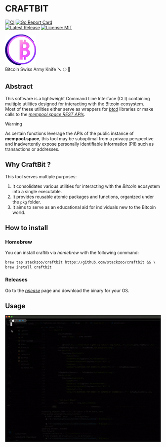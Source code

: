 #  CRAFTBIT  
[![CI](https://github.com/stackzoo/craftbit/actions/workflows/ci.yaml/badge.svg)](https://github.com/stackzoo/craftbit/actions/workflows/ci.yaml) [![Go Report Card](https://goreportcard.com/badge/github.com/stackzoo/craftbit)](https://goreportcard.com/report/github.com/stackzoo/craftbit)  
[![Latest Release](https://img.shields.io/github/release/stackzoo/craftbit.svg)](https://github.com/stackzoo/craftbit/releases/latest) [![License: MIT](https://img.shields.io/badge/License-MIT-yellow.svg)](https://opensource.org/licenses/MIT)  

<img src="docs/images/logo.png" width="100" height="100" />

<br/>
Bitcoin Swiss Army Knife 🪛 🌕 🔧

## Abstract
This software is a lightweight Command Line Interface (CLI) containing multiple utilities designed for interacting with the Bitcoin ecosystem.  
Most of these utilities either serve as wrappers for [*btcd*](https://github.com/btcsuite/btcd) libraries or make calls to the [*mempool.space REST APIs*](https://mempool.space/docs/api/rest).  

> [!WARNING] 
> As certain functions leverage the APIs of the public instance of **mempool.space**, this tool may be suboptimal from a privacy perspective and inadvertently expose personally identifiable information (PII) such as transactions or addresses.  

## Why CraftBit ?
This tool serves multiple purposes:

1. It consolidates various utilities for interacting with the *Bitcoin* ecosystem into a single executable.
2. It provides reusable atomic packages and functions, organized under the `pkg` folder.
3. It aims to serve as an educational aid for individuals new to the Bitcoin world.  


## How to install
### Homebrew
You can install craftib via *homebrew* with the following command:  
```console
brew tap stackzoo/craftbit https://github.com/stackzoo/craftbit && \
brew install craftbit
```  

### Releases
Go to the [*release*](https://github.com/stackzoo/craftbit/releases) page and download the binary for your OS.  



## Usage
![usage](docs/images/usage.gif)  


